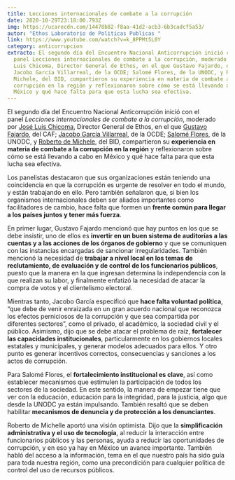```yaml
---
title: Lecciones internacionales de combate a la corrupción
date: 2020-10-29T23:18:00.793Z
img: https://ucarecdn.com/14478b82-f8aa-41d2-acb3-6b3cadcf5a53/
autor: "Ethos Laboratorio de Politicas Publicas "
link: https://www.youtube.com/watch?v=k_8PPMt5L0Y
category: anticorrupcion
extracto: El segundo día del Encuentro Nacional Anticorrupción inició con el
  panel Lecciones internacionales de combate a la corrupción, moderado por José
  Luis Chicoma, Director General de Ethos, en el que Gustavo Fajardo, del CAF;
  Jacobo García Villarreal, de la OCDE; Salomé Flores, de la UNODC, y Roberto de
  Michele, del BID, compartieron su experiencia en materia de combate a la
  corrupción en la región y reflexionaron sobre cómo se está llevando a cabo en
  México y qué hace falta para que esta lucha sea efectiva.
---
```

El segundo día del Encuentro Nacional Anticorrupción inició con el panel *Lecciones internacionales de combate a la corrupción*, moderado por [José Luis Chicoma](https://twitter.com/joseluischicoma?ref_src=twsrc%5Egoogle%7Ctwcamp%5Eserp%7Ctwgr%5Eauthor), Director General de Ethos, en el que [Gustavo Fajardo](https://twitter.com/gusfajardo?lang=es), del CAF; [Jacobo García Villarreal](https://www.linkedin.com/in/jacobo-pastor-garc%C3%ADa-villarreal-14697814a/?originalSubdomain=mx), de la OCDE; [Salomé Flores](https://www.linkedin.com/in/salom%C3%A9-flores-sierra-franzoni-7386281b/?originalSubdomain=mx), de la UNODC, y [Roberto de Michele](https://twitter.com/rodemichele61?lang=es), del BID, compartieron su **experiencia en materia de combate a la corrupción en la región** y reflexionaron sobre cómo se está llevando a cabo en México y qué hace falta para que esta lucha sea efectiva.

Los panelistas destacaron que sus organizaciones están teniendo una coincidencia en que la corrupción es urgente de resolver en todo el mundo, y están trabajando en ello. Pero también señalaron que, si bien los organismos internacionales deben ser aliados importantes como facilitadores de cambio, hace falta que formen un **frente común para llegar a los países juntos y tener más fuerza**.

En primer lugar, Gustavo Fajardo mencionó que hay puntos en los que se debe insistir, uno de ellos es **invertir en un buen sistema de auditorías a las cuentas y a las acciones de los órganos de gobierno** y que se comuniquen con las instancias encargadas de sancionar irregularidades. También mencionó la necesidad de **trabajar a nivel local en los temas de reclutamiento, de evaluación y de control de los funcionarios públicos**, puesto que la manera en la que ingresan determina la independencia con la que realizan su labor, y finalmente enfatizó la necesidad de atacar la compra de votos y el clientelismo electoral.

Mientras tanto, Jacobo García especificó que **hace falta voluntad política**, “que debe de venir enraizada en un gran acuerdo nacional que reconozca los efectos perniciosos de la corrupción y que sea compartida por diferentes sectores”, como el privado, el académico, la sociedad civil y el público. Asimismo, dijo que se debe atacar el problema de raíz, **fortalecer las capacidades institucionales**, particularmente en los gobiernos locales estatales y municipales, y generar modelos adecuados para ellos. Y otro punto es generar incentivos correctos, consecuencias y sanciones a los actos de corrupción.

Para Salomé Flores, el **fortalecimiento institucional es clave**, así como establecer mecanismos que estimulen la participación de todos los sectores de la sociedad. En este sentido, la manera de empezar tiene que ver con la educación, educación para la integridad, para la justicia, algo que desde la UNODC ya están impulsando. También resaltó que se deben habilitar **mecanismos de denuncia y de protección a los denunciantes**.

Roberto de Michelle aportó una visión optimista. Dijo que la **simplificación administrativa y el uso de tecnología**, al reducir la interacción entre funcionarios públicos y las personas, ayuda a reducir las oportunidades de corrupción, y en eso ya hay en México un avance importante. También habló del acceso a la información, tema en el que nuestro país ha sido guía para toda nuestra región, como una precondición para cualquier política de control del uso de recursos públicos.